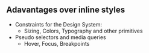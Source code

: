 ## Adavantages over inline styles

- Constraints for the Design System:
  - Sizing, Colors, Typography and other primitives
- Pseudo selectors and media queries
  - Hover, Focus, Breakpoints
